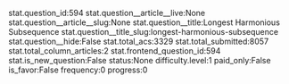 stat.question_id:594
stat.question__article__live:None
stat.question__article__slug:None
stat.question__title:Longest Harmonious Subsequence
stat.question__title_slug:longest-harmonious-subsequence
stat.question__hide:False
stat.total_acs:3329
stat.total_submitted:8057
stat.total_column_articles:2
stat.frontend_question_id:594
stat.is_new_question:False
status:None
difficulty.level:1
paid_only:False
is_favor:False
frequency:0
progress:0

